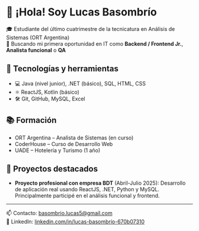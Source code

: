 # 👋 ¡Hola! Soy Lucas Basombrío

🎓 Estudiante del último cuatrimestre de la tecnicatura en Análisis de Sistemas (ORT Argentina)  
🚀 Buscando mi primera oportunidad en IT como **Backend / Frontend Jr.**, **Analista funcional** o **QA**

## 🔧 Tecnologías y herramientas
- 💻 Java (nivel junior), .NET (básico), SQL, HTML, CSS
- ⚛️ ReactJS, Kotlin (básico)
- 🛠️ Git, GitHub, MySQL, Excel

## 📚 Formación
- ORT Argentina – Analista de Sistemas (en curso)
- CoderHouse – Curso de Desarrollo Web
- UADE – Hotelería y Turismo (1 año)

## 📌 Proyectos destacados
- **Proyecto profesional con empresa BDT** (Abril-Julio 2025): Desarrollo de aplicación real usando ReactJS, .NET, Python y MySQL. Principalmente participé en el análisis funcional y frontend.

---

📫 Contacto: [basombrio.lucas5@gmail.com](mailto:basombrio.lucas5@gmail.com)  
🔗 LinkedIn: [linkedin.com/in/lucas-basombrío-670b07310](https://linkedin.com/in/lucas-basombr%C3%ADo-670b07310)
